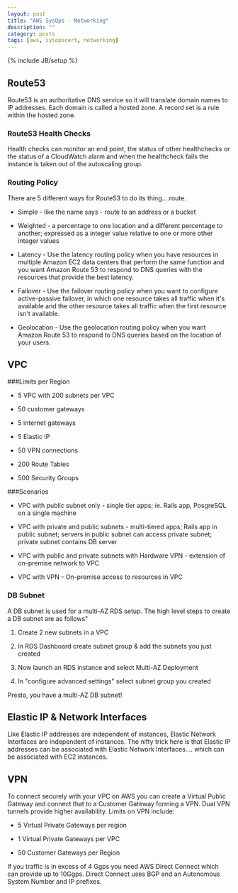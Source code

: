 ```yaml
---
layout: post
title: "AWS SysOps - Networking"
description: ""
category: posts
tags: [aws, sysopscert, networking]
---
```

{% include JB/setup %}


## Route53
Route53 is an authoritative DNS service so it will translate domain names to IP addresses. Each domain is called a hosted zone. A record set is a rule within the hosted zone. 

### Route53 Health Checks
Health checks can monitor an end point, the status of other healthchecks or the status of a CloudWatch alarm and when the healthcheck fails the instance is taken out of the autoscaling group.

### Routing Policy 
There are 5 different ways for Route53 to do its thing....route.
  
* Simple - like the name says - route to an address or a bucket
  
* Weighted - a percentage to one location and a different percentage to another; expressed as a integer value relative to one or more other integer values

* Latency - Use the latency routing policy when you have resources in multiple Amazon EC2 data centers that perform the same function and you want Amazon Route 53 to respond to DNS queries with the resources that provide the best latency.
  
* Failover - Use the failover routing policy when you want to configure active-passive failover, in which one resource takes all traffic when it's available and the other resource takes all traffic when the first resource isn't available.

* Geolocation - Use the geolocation routing policy when you want Amazon Route 53 to respond to DNS queries based on the location of your users.


## VPC

###Limits per Region

- 5 VPC with 200 subnets per VPC

- 50 customer gateways

- 5 internet gateways

- 5 Elastic IP 

- 50 VPN connections

- 200 Route Tables

- 500 Security Groups

###Scenarios

* VPC with public subnet only - single tier apps; ie. Rails app, PosgreSQL on a single machine

* VPC with private and public subnets - multi-tiered apps; Rails app in public subnet; servers in public subnet can access private subnet; private subnet contains DB server

* VPC with public and private subnets with Hardware VPN - extension of on-premise network to VPC

* VPC with VPN - On-premise access to resources in VPC

### DB Subnet
A DB subnet is used for a multi-AZ RDS setup. The high level steps to create a DB subnet are as follows"

1. Create 2 new subnets in a VPC

1. In RDS Dashboard create subnet group & add the subnets you just created

1. Now launch an RDS instance and  select Multi-AZ Deployment

1. In "configure advanced settings" select subnet group you created

Presto, you have a multi-AZ DB subnet!

## Elastic IP & Network Interfaces
Like Elastic IP addresses are independent of instances, Elastic Network Interfaces are independent of instances. The nifty trick here is that Elastic IP addresses can be associated with Elastic Network Interfaces.... which can be associated with EC2 instances. 

## VPN
To connect securely with your VPC on AWS you can create a Virtual Public Gateway and connect that to a Customer Gateway forming a VPN. Dual VPN tunnels provide higher availability. Limits on VPN include:

- 5 Virtual Private Gateways per region

- 1 Virtual Private Gateways per VPC

- 50 Customer Gateways per Region

If you traffic is in excess of 4 Ggps you need AWS Direct Connect which can provide up to 10Ggps. Direct Connect uses BGP and an Autonomous System Number and IP prefixes. 
